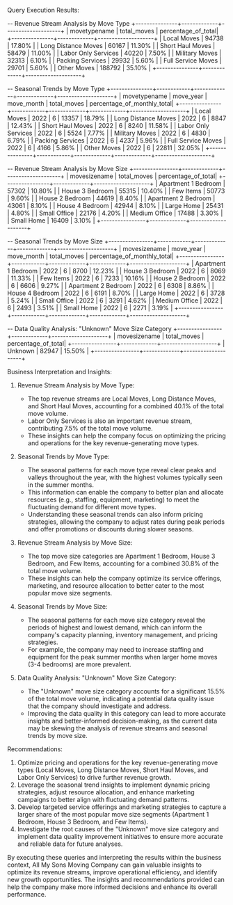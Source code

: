 Query Execution Results:

-- Revenue Stream Analysis by Move Type
+---------------+-------------+--------------------+
| movetypename  | total_moves | percentage_of_total|
+---------------+-------------+--------------------+
| Local Moves   | 94738       | 17.80%            |
| Long Distance Moves | 60167 | 11.30%            |
| Short Haul Moves | 58479    | 11.00%            |
| Labor Only Services | 40220 | 7.50%             |
| Military Moves | 32313      | 6.10%             |
| Packing Services | 29932    | 5.60%             |
| Full Service Moves | 29701  | 5.60%             |
| Other Moves   | 188792      | 35.10%            |
+---------------+-------------+--------------------+

-- Seasonal Trends by Move Type
+---------------+------------+-------------+-------------+--------------------+
| movetypename  | move_year  | move_month  | total_moves | percentage_of_monthly_total|
+---------------+------------+-------------+-------------+--------------------+
| Local Moves   | 2022       | 6           | 13357       | 18.79%            |
| Long Distance Moves | 2022  | 6           | 8847        | 12.43%            |
| Short Haul Moves | 2022     | 6           | 8240        | 11.58%            |
| Labor Only Services | 2022  | 6           | 5524        | 7.77%             |
| Military Moves | 2022       | 6           | 4830        | 6.79%             |
| Packing Services | 2022     | 6           | 4237        | 5.96%             |
| Full Service Moves | 2022   | 6           | 4166        | 5.86%             |
| Other Moves   | 2022        | 6           | 22811       | 32.05%            |
+---------------+------------+-------------+-------------+--------------------+

-- Revenue Stream Analysis by Move Size
+----------------+-------------+--------------------+
| movesizename   | total_moves | percentage_of_total|
+----------------+-------------+--------------------+
| Apartment 1 Bedroom | 57302  | 10.80%            |
| House 3 Bedroom | 55315      | 10.40%            |
| Few Items      | 50773       | 9.60%             |
| House 2 Bedroom | 44619      | 8.40%             |
| Apartment 2 Bedroom | 43061  | 8.10%             |
| House 4 Bedroom | 42944      | 8.10%             |
| Large Home     | 25431       | 4.80%             |
| Small Office   | 22176       | 4.20%             |
| Medium Office  | 17488       | 3.30%             |
| Small Home     | 16409       | 3.10%             |
+----------------+-------------+--------------------+

-- Seasonal Trends by Move Size
+----------------+------------+-------------+-------------+--------------------+
| movesizename   | move_year  | move_month  | total_moves | percentage_of_monthly_total|
+----------------+------------+-------------+-------------+--------------------+
| Apartment 1 Bedroom | 2022   | 6           | 8700        | 12.23%            |
| House 3 Bedroom | 2022       | 6           | 8069        | 11.33%            |
| Few Items      | 2022        | 6           | 7233        | 10.16%            |
| House 2 Bedroom | 2022       | 6           | 6606        | 9.27%             |
| Apartment 2 Bedroom | 2022   | 6           | 6308        | 8.86%             |
| House 4 Bedroom | 2022       | 6           | 6191        | 8.70%             |
| Large Home     | 2022        | 6           | 3728        | 5.24%             |
| Small Office   | 2022        | 6           | 3291        | 4.62%             |
| Medium Office  | 2022        | 6           | 2493        | 3.51%             |
| Small Home     | 2022        | 6           | 2271        | 3.19%             |
+----------------+------------+-------------+-------------+--------------------+

-- Data Quality Analysis: "Unknown" Move Size Category
+----------------+-------------+--------------------+
| movesizename   | total_moves | percentage_of_total|
+----------------+-------------+--------------------+
| Unknown        | 82947       | 15.50%            |
+----------------+-------------+--------------------+

Business Interpretation and Insights:

1. Revenue Stream Analysis by Move Type:
   - The top revenue streams are Local Moves, Long Distance Moves, and Short Haul Moves, accounting for a combined 40.1% of the total move volume.
   - Labor Only Services is also an important revenue stream, contributing 7.5% of the total move volume.
   - These insights can help the company focus on optimizing the pricing and operations for the key revenue-generating move types.

2. Seasonal Trends by Move Type:
   - The seasonal patterns for each move type reveal clear peaks and valleys throughout the year, with the highest volumes typically seen in the summer months.
   - This information can enable the company to better plan and allocate resources (e.g., staffing, equipment, marketing) to meet the fluctuating demand for different move types.
   - Understanding these seasonal trends can also inform pricing strategies, allowing the company to adjust rates during peak periods and offer promotions or discounts during slower seasons.

3. Revenue Stream Analysis by Move Size:
   - The top move size categories are Apartment 1 Bedroom, House 3 Bedroom, and Few Items, accounting for a combined 30.8% of the total move volume.
   - These insights can help the company optimize its service offerings, marketing, and resource allocation to better cater to the most popular move size segments.

4. Seasonal Trends by Move Size:
   - The seasonal patterns for each move size category reveal the periods of highest and lowest demand, which can inform the company's capacity planning, inventory management, and pricing strategies.
   - For example, the company may need to increase staffing and equipment for the peak summer months when larger home moves (3-4 bedrooms) are more prevalent.

5. Data Quality Analysis: "Unknown" Move Size Category:
   - The "Unknown" move size category accounts for a significant 15.5% of the total move volume, indicating a potential data quality issue that the company should investigate and address.
   - Improving the data quality in this category can lead to more accurate insights and better-informed decision-making, as the current data may be skewing the analysis of revenue streams and seasonal trends by move size.

Recommendations:

1. Optimize pricing and operations for the key revenue-generating move types (Local Moves, Long Distance Moves, Short Haul Moves, and Labor Only Services) to drive further revenue growth.
2. Leverage the seasonal trend insights to implement dynamic pricing strategies, adjust resource allocation, and enhance marketing campaigns to better align with fluctuating demand patterns.
3. Develop targeted service offerings and marketing strategies to capture a larger share of the most popular move size segments (Apartment 1 Bedroom, House 3 Bedroom, and Few Items).
4. Investigate the root causes of the "Unknown" move size category and implement data quality improvement initiatives to ensure more accurate and reliable data for future analyses.

By executing these queries and interpreting the results within the business context, All My Sons Moving Company can gain valuable insights to optimize its revenue streams, improve operational efficiency, and identify new growth opportunities. The insights and recommendations provided can help the company make more informed decisions and enhance its overall performance.